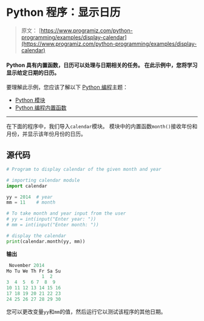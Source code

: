 # Python 程序：显示日历

> 原文： [https://www.programiz.com/python-programming/examples/display-calendar](https://www.programiz.com/python-programming/examples/display-calendar)

#### Python 具有内置函数，日历可以处理与日期相关的任务。 在此示例中，您将学习显示给定日期的日历。

要理解此示例，您应该了解以下 [Python 编程](/python-programming "Python tutorial")主题：

*   [Python 模块](/python-programming/modules)
*   [Python 编程内置函数](/python-programming/built-in-function)

* * *

在下面的程序中，我们导入`calendar`模块。 模块中的内置函数`month()`接收年份和月份，并显示该年份月份的日历。

## 源代码

```py
# Program to display calendar of the given month and year

# importing calendar module
import calendar

yy = 2014  # year
mm = 11    # month

# To take month and year input from the user
# yy = int(input("Enter year: "))
# mm = int(input("Enter month: "))

# display the calendar
print(calendar.month(yy, mm)) 
```

**输出**

```py
 November 2014
Mo Tu We Th Fr Sa Su
             1  2
3  4  5  6 7  8  9
10 11 12 13 14 15 16
17 18 19 20 21 22 23
24 25 26 27 28 29 30 
```

您可以更改变量`yy`和`mm`的值，然后运行它以测试该程序的其他日期。